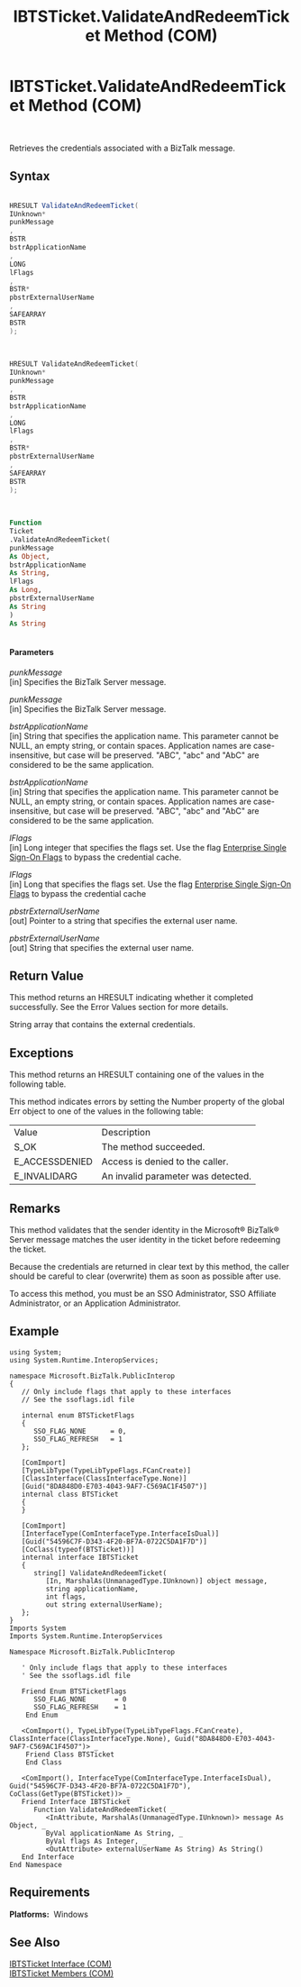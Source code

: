 ﻿---
title: IBTSTicket.ValidateAndRedeemTicket Method (COM)
TOCTitle: IBTSTicket.ValidateAndRedeemTicket Method (COM)
ms:assetid: c2df4b05-f484-434f-b785-b4ca3be26aa0
ms:mtpsurl: https://msdn.microsoft.com/en-us/library/Aa547848(v=BTS.80)
ms:contentKeyID: 51531108
ms.date: 08/30/2017
mtps_version: v=BTS.80
dev_langs:
- csharp
- c++
- vb
---

# IBTSTicket.ValidateAndRedeemTicket Method (COM)

 

Retrieves the credentials associated with a BizTalk message.

## Syntax

``` csharp
  
HRESULT ValidateAndRedeemTicket(  
IUnknown*  
punkMessage  
,  
BSTR  
bstrApplicationName  
,  
LONG  
lFlags  
,  
BSTR*  
pbstrExternalUserName  
,  
SAFEARRAY  
BSTR  
);  
  
```

``` c++
  
HRESULT ValidateAndRedeemTicket(  
IUnknown*  
punkMessage  
,  
BSTR  
bstrApplicationName  
,  
LONG  
lFlags  
,  
BSTR*  
pbstrExternalUserName  
,  
SAFEARRAY  
BSTR  
);  
  
```

``` vb
  
Function   
Ticket  
.ValidateAndRedeemTicket(  
punkMessage  
As Object,  
bstrApplicationName  
As String,  
lFlags  
As Long,  
pbstrExternalUserName  
As String  
)  
As String  
  
```

#### Parameters

*punkMessage*  
\[in\] Specifies the BizTalk Server message.

*punkMessage*  
\[in\] Specifies the BizTalk Server message.

*bstrApplicationName*  
\[in\] String that specifies the application name. This parameter cannot be NULL, an empty string, or contain spaces. Application names are case-insensitive, but case will be preserved. "ABC", "abc" and "AbC" are considered to be the same application.

*bstrApplicationName*  
\[in\] String that specifies the application name. This parameter cannot be NULL, an empty string, or contain spaces. Application names are case-insensitive, but case will be preserved. "ABC", "abc" and "AbC" are considered to be the same application.

*lFlags*  
\[in\] Long integer that specifies the flags set. Use the flag [Enterprise Single Sign-On Flags](enterprise-single-sign-on-flags.md) to bypass the credential cache.

*lFlags*  
\[in\] Long that specifies the flags set. Use the flag [Enterprise Single Sign-On Flags](enterprise-single-sign-on-flags.md) to bypass the credential cache

*pbstrExternalUserName*  
\[out\] Pointer to a string that specifies the external user name.

*pbstrExternalUserName*  
\[out\] String that specifies the external user name.

## Return Value

This method returns an HRESULT indicating whether it completed successfully. See the Error Values section for more details.

String array that contains the external credentials.

## Exceptions

This method returns an HRESULT containing one of the values in the following table.

This method indicates errors by setting the Number property of the global Err object to one of the values in the following table:

<table>
<tbody>
<tr class="odd">
<td>Value</td>
<td>Description</td>
</tr>
<tr class="even">
<td>S_OK</td>
<td>The method succeeded.</td>
</tr>
<tr class="odd">
<td>E_ACCESSDENIED</td>
<td>Access is denied to the caller.</td>
</tr>
<tr class="even">
<td>E_INVALIDARG</td>
<td>An invalid parameter was detected.</td>
</tr>
</tbody>
</table>


## Remarks

This method validates that the sender identity in the Microsoft® BizTalk® Server message matches the user identity in the ticket before redeeming the ticket.

Because the credentials are returned in clear text by this method, the caller should be careful to clear (overwrite) them as soon as possible after use.

To access this method, you must be an SSO Administrator, SSO Affiliate Administrator, or an Application Administrator.

## Example

``` 
using System;  
using System.Runtime.InteropServices;  
  
namespace Microsoft.BizTalk.PublicInterop  
{  
   // Only include flags that apply to these interfaces  
   // See the ssoflags.idl file  
  
   internal enum BTSTicketFlags  
   {  
      SSO_FLAG_NONE      = 0,  
      SSO_FLAG_REFRESH   = 1  
   };  
  
   [ComImport]  
   [TypeLibType(TypeLibTypeFlags.FCanCreate)]  
   [ClassInterface(ClassInterfaceType.None)]  
   [Guid("8DA848D0-E703-4043-9AF7-C569AC1F4507")]  
   internal class BTSTicket  
   {  
   }  
  
   [ComImport]  
   [InterfaceType(ComInterfaceType.InterfaceIsDual)]  
   [Guid("54596C7F-D343-4F20-BF7A-0722C5DA1F7D")]  
   [CoClass(typeof(BTSTicket))]  
   internal interface IBTSTicket  
   {  
      string[] ValidateAndRedeemTicket(  
         [In, MarshalAs(UnmanagedType.IUnknown)] object message,  
         string applicationName,  
         int flags,  
         out string externalUserName);  
   };  
}  
Imports System  
Imports System.Runtime.InteropServices  
  
Namespace Microsoft.BizTalk.PublicInterop  
  
   ' Only include flags that apply to these interfaces  
   ' See the ssoflags.idl file  
  
   Friend Enum BTSTicketFlags  
      SSO_FLAG_NONE       = 0  
      SSO_FLAG_REFRESH    = 1  
    End Enum  
  
   <ComImport(), TypeLibType(TypeLibTypeFlags.FCanCreate), ClassInterface(ClassInterfaceType.None), Guid("8DA848D0-E703-4043-9AF7-C569AC1F4507")> _  
    Friend Class BTSTicket  
    End Class  
  
   <ComImport(), InterfaceType(ComInterfaceType.InterfaceIsDual), Guid("54596C7F-D343-4F20-BF7A-0722C5DA1F7D"), CoClass(GetType(BTSTicket))> _  
   Friend Interface IBTSTicket  
      Function ValidateAndRedeemTicket( _  
         <InAttribute, MarshalAs(UnmanagedType.IUnknown)> message As Object, _  
         ByVal applicationName As String, _  
         ByVal flags As Integer, _  
         <OutAttribute> externalUserName As String) As String()  
   End Interface  
End Namespace  
```

## Requirements

**Platforms:**  Windows

## See Also

[IBTSTicket Interface (COM)](ibtsticket-interface-com.md)  
[IBTSTicket Members (COM)](ibtsticket-members-com.md)

